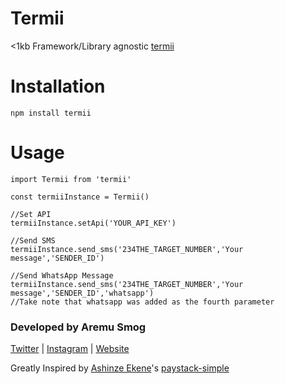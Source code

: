 # Termii
<1kb Framework/Library agnostic [termii](http://www.termii.com) 

# Installation

```
npm install termii
```

# Usage
```
import Termii from 'termii'

const termiiInstance = Termii()

//Set API
termiiInstance.setApi('YOUR_API_KEY')

//Send SMS
termiiInstance.send_sms('234THE_TARGET_NUMBER','Your message','SENDER_ID')

//Send WhatsApp Message
termiiInstance.send_sms('234THE_TARGET_NUMBER','Your message','SENDER_ID','whatsapp')
//Take note that whatsapp was added as the fourth parameter
```

### Developed by Aremu Smog
[Twitter](https://twitter.com/aremu_smog) | [Instagram](https://instagram.com/aremu_smog) | [Website](http://aremu-smog.herokuapp.com)

Greatly Inspired by [Ashinze Ekene](https://twitter.com/ashinzekene)'s [paystack-simple](https://github.com/ashinzekene/paystack-simple)